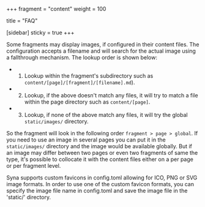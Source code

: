 +++
fragment = "content"
weight = 100

title = "FAQ"

[sidebar]
  sticky = true
+++

Some fragments may display images, if configured in their content files.
The configuration accepts a filename and will search for the actual image using a fallthrough mechanism.
The lookup order is shown below:

- 1. Lookup within the fragment's subdirectory such as `content/[page]/[fragment]/[filename].md`).
- 2. Lookup, if the above doesn't match any files, it will try to match a file within the page directory such as `content/[page]`.
- 3. Lookup, if none of the above match any files, it will try the global `static/images/` directory.

So the fragment will look in the following order `fragment > page > global`. If you need to use an image in several pages you can put it in the `static/images/` directory and the image would be available globally. But if an image may differ between two pages or even two fragments of same the type, it's possible to collocate it with the content files either on a per page or per fragment level.

Syna supports custom favicons in config.toml allowing for ICO, PNG or SVG image formats. In order to use one of the custom favicon formats, you can specify the image file name in config.toml and save the image file in the 'static/' directory.

